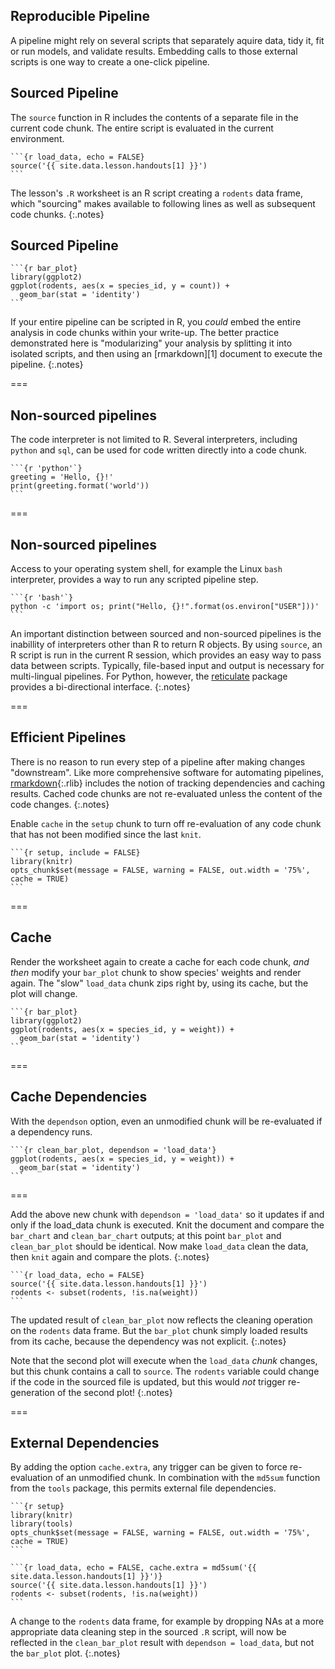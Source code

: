 ---
---

## Reproducible Pipeline

A pipeline might rely on several scripts that separately aquire data, tidy it,
fit or run models, and validate results. Embedding calls to those external
scripts is one way to create a one-click pipeline.

## Sourced Pipeline

The `source` function in R includes the contents of a separate file in the
current code chunk. The entire script is evaluated in the current environment.

````
```{r load_data, echo = FALSE}
source('{{ site.data.lesson.handouts[1] }}')
```
````

The lesson's `.R` worksheet is an R script creating a `rodents` data frame,
which "sourcing" makes available to following lines as well as subsequent code
chunks.
{:.notes}

## Sourced Pipeline

````
```{r bar_plot}
library(ggplot2)
ggplot(rodents, aes(x = species_id, y = count)) +
  geom_bar(stat = 'identity')
```
````

If your entire pipeline can be scripted in R, you *could* embed the entire
analysis in code chunks within your write-up. The better practice demonstrated
here is "modularizing" your analysis by splitting it into isolated scripts, and
then using an [rmarkdown][1] document to execute the pipeline.
{:.notes}

===

## Non-sourced pipelines

The code interpreter is not limited to R. Several interpreters, including
`python` and `sql`, can be used for code written directly into a code chunk.

````
```{r 'python'`}
greeting = 'Hello, {}!'
print(greeting.format('world'))
```
````

===

## Non-sourced pipelines

Access to your operating system shell, for example the Linux `bash` interpreter,
provides a way to run any scripted pipeline step.

````
```{r 'bash'`}
python -c 'import os; print("Hello, {}!".format(os.environ["USER"]))'
```
````

An important distinction between sourced and non-sourced pipelines is the
inabillity of interpreters other than R to return R objects. By using `source`,
an R script is run in the current R session, which provides an easy way to pass
data between scripts. Typically, file-based input and output is necessary for
multi-lingual pipelines. For Python, however, the [reticulate](https://rstudio.github.io/reticulate/articles/r_markdown.html) package
provides a bi-directional interface.
{:.notes}

===

## Efficient Pipelines

There is no reason to run every step of a pipeline after making changes
"downstream". Like more comprehensive software for automating pipelines,
[rmarkdown](){:.rlib} includes the notion of tracking dependencies and caching results.
Cached code chunks are not re-evaluated unless the content of the code changes.
{:.notes}

Enable `cache` in the `setup` chunk to turn off re-evaluation of any code
chunk that has not been modified since the last `knit`.

````
```{r setup, include = FALSE}
library(knitr)
opts_chunk$set(message = FALSE, warning = FALSE, out.width = '75%', cache = TRUE)
```
````

===

## Cache

Render the worksheet again to create a cache for each code chunk, *and then*
modify your `bar_plot` chunk to show species' weights and render again. The
"slow" `load_data` chunk zips right by, using its cache, but the plot will
change.

````
```{r bar_plot}
library(ggplot2)
ggplot(rodents, aes(x = species_id, y = weight)) +
  geom_bar(stat = 'identity')
```
````

===

## Cache Dependencies

With the `dependson` option, even an unmodified chunk will be re-evaluated if a
dependency runs.

````
```{r clean_bar_plot, dependson = 'load_data'}
ggplot(rodents, aes(x = species_id, y = weight)) +
  geom_bar(stat = 'identity')
```
````

===

Add the above new chunk with `dependson = 'load_data'` so it updates if and only
if the load_data chunk is executed. Knit the document and compare the
`bar_chart` and `clean_bar_chart` outputs; at this point `bar_plot` and
`clean_bar_plot` should be identical. Now make `load_data` clean the data, then
`knit` again and compare the plots.
{:.notes}

````
```{r load_data, echo = FALSE}
source('{{ site.data.lesson.handouts[1] }}')
rodents <- subset(rodents, !is.na(weight))
```
````

The updated result of `clean_bar_plot` now reflects the cleaning operation on
the `rodents` data frame. But the `bar_plot` chunk simply loaded results from
its cache, because the dependency was not explicit.
{:.notes}

Note that the second plot will execute when the `load_data` *chunk* changes, but
this chunk contains a call to `source`. The `rodents` variable could change if
the code in the sourced file is updated, but this would *not* trigger
re-generation of the second plot!
{:.notes}

===

## External Dependencies

By adding the option `cache.extra`, any trigger can be given to force
re-evaluation of an unmodified chunk. In combination with the `md5sum` function
from the `tools` package, this permits external file dependencies.

````
```{r setup}
library(knitr)
library(tools)
opts_chunk$set(message = FALSE, warning = FALSE, out.width = '75%', cache = TRUE)
```
````

````
```{r load_data, echo = FALSE, cache.extra = md5sum('{{ site.data.lesson.handouts[1] }}')}
source('{{ site.data.lesson.handouts[1] }}')
rodents <- subset(rodents, !is.na(weight))
```
````

A change to the `rodents` data frame, for example by dropping NAs at a more
appropriate data cleaning step in the sourced `.R` script, will now be reflected
in the `clean_bar_plot` result with `dependson = load_data`, but not the
`bar_plot` plot.
{:.notes}

